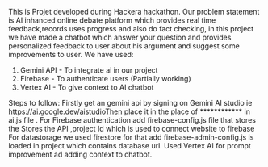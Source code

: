 This is Projet developed during Hackera hackathon. Our problem statement is AI inhanced online debate platform which provides real time feedback,records uses progress and also do fact checking,
in this project we have made a chatbot which answer your question and provides  personalized feedback to user about his argument and suggest some improvements to user.
We have used:
1) Gemini API - To integrate ai in our project
2) Firebase - To authenticate users (Partially working)
3) Vertex AI - To give context to AI chatbot

Steps to follow:
Firstly get an gemini api by signing on Gemini AI studio ie  https://ai.google.dev/aistudioThen place it in the place of ************ in ai.js file . 
For Firebase authentication add firebase-config.js file that stores the Stores the API ,project Id which is used to connect website to firebase 
For datastorage we used firestore for that  add firebase-admin-config.js is loaded in project which contains database url.
Used Vertex AI for prompt improvement ad adding context to chatbot.
